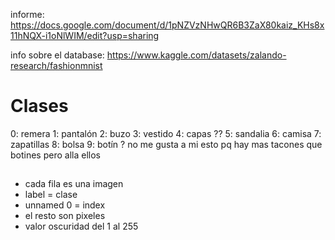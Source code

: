informe: https://docs.google.com/document/d/1pNZVzNHwQR6B3ZaX80kaiz_KHs8x11hNQX-i1oNlWIM/edit?usp=sharing

info sobre el database: https://www.kaggle.com/datasets/zalando-research/fashionmnist
# Clases 
0: remera
1: pantalón
2: buzo
3: vestido 
4: capas ??
5: sandalia
6: camisa
7: zapatillas
8: bolsa 
9: botín ?
no me gusta a mi esto pq hay mas tacones que botines pero alla ellos

## 
* cada fila es una imagen
* label = clase
* unnamed 0 = index 
* el resto son pixeles
* valor oscuridad del 1 al 255 

